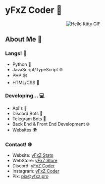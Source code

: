 # yFxZ Coder 🚀
  
<div align="center">
  <img src="https://media.tenor.com/YcSbUdAyjy4AAAAi/cute-hello-kitty.gif" alt="Hello Kitty GIF">
</div>

## About Me 🤖

### Langs! 🗽

- Python 🐍
- JavaScript/TypeScript 🌐
- PHP 🕸️
- HTML/CSS 🎨

### Developing... 💻

- Api's 🧊
- Discord Bots 🤖
- Telegram Bots 📱
- Back End & Front End Development 🌐
- Websites 🌍

### Contact! 🌐

- Website: [yFxZ Stats](https://yfxz.xyz)
- WebStore: [yFxZ Store](https://yfxz.store)
- Discord: [yFxZ Coder](https://discord.com/users/1158525747615498280)
- Instagram: [yFxZ Coder](https://www.instagram.com/yfxzofc)
- Pix: pix@yfxz.pro
